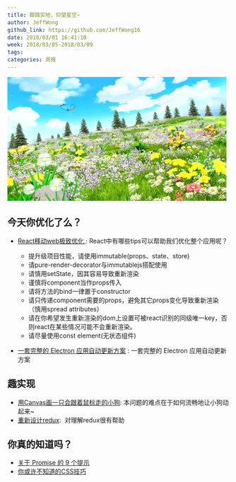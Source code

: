 ```yaml
---
title: 脚踏实地，仰望星空~
author: JeffWong
github_link: https://github.com/JeffWong16
date: 2018/03/01 16:41:10
week: 2018/03/05-2018/03/09
tags:
categories: 周报
---
```





![post-cover](https://raw.githubusercontent.com/EHDFE/ehdfe-weekly/master/assets/027.1.jpeg)

## 今天你优化了么？

* [React移动web极致优化 ](https://github.com/lcxfs1991/blog/issues/8): React中有哪些tips可以帮助我们优化整个应用呢？
  * 提升级项目性能，请使用immutable(props、state、store)
  * 请pure-render-decorator与immutablejs搭配使用
  * 请慎用setState，因其容易导致重新渲染
  * 谨慎将component当作props传入
  * 请将方法的bind一律置于constructor
  * 请只传递component需要的props，避免其它props变化导致重新渲染（慎用spread attributes）
  * 请在你希望发生重新渲染的dom上设置可被react识别的同级唯一key，否则react在某些情况可能不会重新渲染。
  * 请尽量使用const element(无状态组件)
  
* [一套完整的 Electron 应用自动更新方案](https://webfe.kujiale.com/electron-update-design/) : 一套完整的 Electron 应用自动更新方案

## 趣实现

* [用Canvas画一只会跟着鼠标走的小狗](https://zhuanlan.zhihu.com/p/34139676): 本问题的难点在于如何流畅地让小狗动起来~
* [重新设计redux](https://hackernoon.com/redesigning-redux-b2baee8b8a38):  对理解redux很有帮助

## 你真的知道吗？

* [关于 Promise 的 9 个提示](https://dev.to/kepta/promising-promise-tips--c8f)
* [你或许不知道的CSS技巧](https://medium.com/@peedutuisk/lesser-known-css-quirks-oddities-and-advanced-tips-css-is-awesome-8ee3d16295bb)

